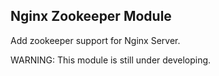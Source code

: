 Nginx Zookeeper Module
----

Add zookeeper support for Nginx Server.

WARNING: This module is still under developing.